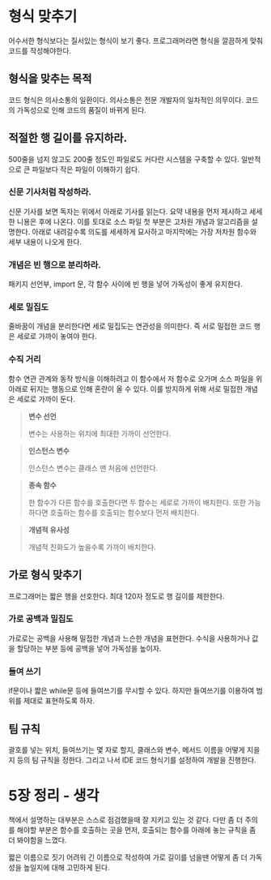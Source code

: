 # 형식 맞추기
어수서한 형식보다는 질서있는 형식이 보기 좋다. 프로그래머라면 형식을 깔끔하게 맞춰 코드를 작성해야한다.

## 형식을 맞추는 목적
코드 형식은 의사소통의 일환이다. 의사소통은 전문 개발자의 일차적인 의무이다. 코드의 가독성으로 인해 코드의 품질이 바뀌게 된다.

## 적절한 행 길이를 유지하라.
500줄을 넘지 않고도 200줄 정도인 파일로도 커다란 시스템을 구축할 수 있다. 일반적으로 큰 파일보다 작은 파일이 이해하기 쉽다.

### 신문 기사처럼 작성하라.
신문 기사를 보면 독자는 위에서 아래로 기사를 읽는다. 요약 내용을 먼저 제시하고 세세한 니용은 후에 나온다. 이를 토대로 소스 파일 첫 부분은 고차원 개념과 알고리즘을 설명한다. 아래로 내려갈수록 의도를 세세하게 묘사하고 마지막에는 가장 저차원 함수와 세부 내용이 나오게 한다.

### 개념은 빈 행으로 분리하라.
패키지 선언부, import 문, 각 함수 사이에 빈 행을 넣어 가독성이 좋게 유지한다.

### 세로 밀집도
줄바꿈이 개념을 분리한다면 세로 밀집도는 연관성을 의미한다. 즉 서로 밀접한 코드 행은 세로로 가까이 놓여야 한다.

### 수직 거리
함수 연관 관계와 동작 방식을 이해하려고 이 함수에서 저 함수로 오가며 소스 파일을 위아래로 뒤지는 행동으로 인해 혼란이 올 수 있다. 이를 방지하게 위해 서로 밀접한 개념은 세로로 가까이 둔다.

> **변수 선언**
>
> 변수는 사용하는 위치에 최대한 가까이 선언한다.

> **인스턴스 변수**
>
> 인스턴스 변수는 클래스 맨 처음에 선언한다.

> **종속 함수**
>
> 한 함수가 다른 함수를 호출한다면 두 함수는 세로로 가까이 배치한다. 또한 가능하다면 호출하는 함수를 호출되는 함수보다 먼저 배치한다.

> **개념적 유사성**
>
> 개념적 친화도가 높을수록 가까이 배치한다.

## 가로 형식 맞추기
프로그래머는 짧은 행을 선호한다. 최대 120자 정도로 행 길이를 제한한다.

### 가로 공백과 밀집도
가로로는 공백을 사용해 밀접한 개념과 느슨한 개념을 표현한다. 수식을 사용하거나 값을 할당하는 부분 등에 공백을 넣어 가독성을 높이자.

### 들여 쓰기
if문이나 짧은 while문 등에 들여쓰기를 무시할 수 있다. 하지만 들여쓰기를 이용하여 범위를 제대로 표현하도록 하자.

## 팀 규칙
괄호를 넣는 위치, 들여쓰기는 몇 자로 할지, 클래스와 변수, 메서드 이름을 어떻게 지을지 등의 팀 규칙을 정한다. 그리고 나서 IDE 코드 형식기를 설정하여 개발을 진행한다.

# 5장 정리 - 생각
책에서 설명하는 대부분은 스스로 점검했을때 잘 지키고 있는 것 같다. 다만 좀 더 주의를 해야할 부분은 함수를 호출하는 곳을 먼저, 호출되는 함수를 아래에 놓는 규칙을 좀 더 봐야함을 느꼈다.

짧은 이름으로 짓기 어려워 긴 이름으로 작성하여 가로 길이를 넘을땐 어떻게 좀 더 가독성을 높일지에 대해 고민하게 된다.